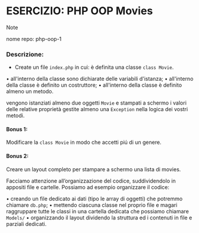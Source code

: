 # ESERCIZIO: PHP OOP Movies

>[!NOTE]
>
> nome repo: php-oop-1

### Descrizione:

- Create un file `index.php` in cui:
è definita una classe `class Movie`.

• all'interno della classe sono dichiarate delle variabili d'istanza;
• all'interno della classe è definito un costruttore;
• all'interno della classe è definito almeno un metodo.

vengono istanziati almeno due oggetti `Movie` e stampati a schermo i valori delle relative proprietà
gestite almeno una `Exception` nella logica dei vostri metodi.

#### Bonus 1:
Modificare la `class Movie` in modo che accetti piú di un genere.

#### Bonus 2:
Creare un layout completo per stampare a schermo una lista di movies.

Facciamo attenzione all’organizzazione del codice, suddividendolo in appositi file e cartelle. 
Possiamo ad esempio organizzare il codice:

• creando un file dedicato ai dati (tipo le array di oggetti) che potremmo chiamare `db.php`;
• mettendo ciascuna classe nel proprio file e magari raggruppare tutte le classi in una cartella dedicata che possiamo chiamare `Models/`
• organizzando il layout dividendo la struttura ed i contenuti in file e parziali dedicati.

